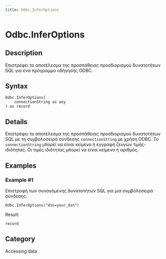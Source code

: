 ```yaml
---
title: Odbc.InferOptions
---
```


# Odbc.InferOptions


## Description

Επιστρέφει το αποτέλεσμα της προσπάθειας προσδιορισμού δυνατοτήτων SQL για ένα πρόγραμμα οδήγησης ODBC.


## Syntax

```powerquery
Odbc.InferOptions(
    connectionString as any
) as record
```


## Details

Επιστρέφει το αποτέλεσμα της προσπάθειας προσδιορισμού δυνατοτήτων SQL με τη συμβολοσειρά σύνδεσης <code>connectionString</code> με χρήση ODBC. Το <code>connectionString</code> μπορεί να είναι κείμενο ή εγγραφή ζευγών τιμής-ιδιότητας. Οι τιμές ιδιότητας μπορεί να είναι κείμενο ή αριθμός.


## Examples

### Example #1 
Επιστροφή των συναγόμενης δυνατοτήτων SQL για μια συμβολοσειρά σύνδεσης.
```powerquery
Odbc.InferOptions("dsn=your_dsn")
```

Result: 
```powerquery
record
```




## Category
Accessing data
